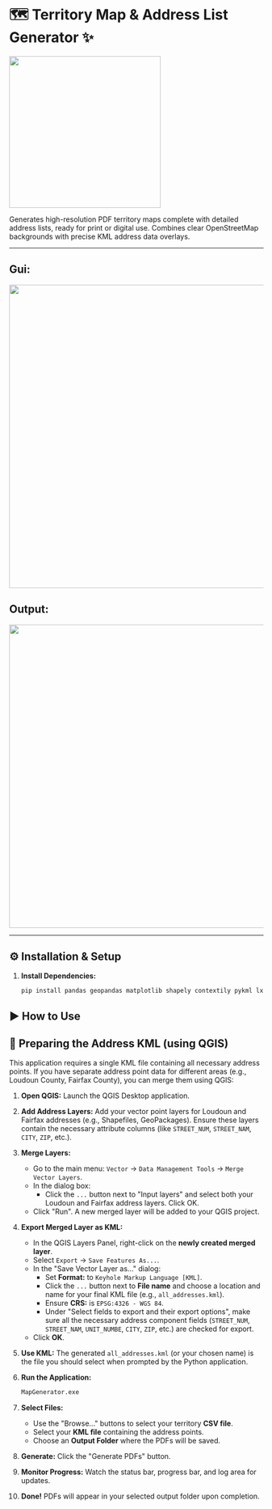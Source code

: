 # 🗺️ Territory Map & Address List Generator ✨

<img src="https://github.com/user-attachments/assets/813e0663-da60-4ddc-8d2e-befc5919b539" width="300" />


Generates high-resolution PDF territory maps complete with detailed address lists, ready for print or digital use. Combines clear OpenStreetMap backgrounds with precise KML address data overlays.

---
## Gui:
<img src="https://github.com/user-attachments/assets/7bb84771-be87-471e-88fa-99898a52ec73" width="600" />

## Output:
<img src="https://github.com/user-attachments/assets/1e3ef471-3a24-4518-b57d-32794ad88d23" width="600" />

---

## ⚙️ Installation & Setup

1.  **Install Dependencies:**
    ```bash
    pip install pandas geopandas matplotlib shapely contextily pykml lxml reportlab Pillow PyQt6
    ```

## ▶️ How to Use

## 📍 Preparing the Address KML (using QGIS)

This application requires a single KML file containing all necessary address points. If you have separate address point data for different areas (e.g., Loudoun County, Fairfax County), you can merge them using QGIS:

1.  **Open QGIS:** Launch the QGIS Desktop application.
2.  **Add Address Layers:** Add your vector point layers for Loudoun and Fairfax addresses (e.g., Shapefiles, GeoPackages). Ensure these layers contain the necessary attribute columns (like `STREET_NUM`, `STREET_NAM`, `CITY`, `ZIP`, etc.).
3.  **Merge Layers:**
    *   Go to the main menu: `Vector` -> `Data Management Tools` -> `Merge Vector Layers`.
    *   In the dialog box:
        *   Click the `...` button next to "Input layers" and select both your Loudoun and Fairfax address layers. Click OK.
    *   Click "Run". A new merged layer will be added to your QGIS project.
4.  **Export Merged Layer as KML:**
    *   In the QGIS Layers Panel, right-click on the **newly created merged layer**.
    *   Select `Export` -> `Save Features As...`.
    *   In the "Save Vector Layer as..." dialog:
        *   Set **Format:** to `Keyhole Markup Language [KML]`.
        *   Click the `...` button next to **File name** and choose a location and name for your final KML file (e.g., `all_addresses.kml`).
        *   Ensure **CRS:** is `EPSG:4326 - WGS 84`.
        *   Under "Select fields to export and their export options", make sure all the necessary address component fields (`STREET_NUM`, `STREET_NAM`, `UNIT_NUMBE`, `CITY`, `ZIP`, etc.) are checked for export.
    *   Click **OK**.
5.  **Use KML:** The generated `all_addresses.kml` (or your chosen name) is the file you should select when prompted by the Python application.

1.  **Run the Application:**
    ```bash
    MapGenerator.exe
    ```
2.  **Select Files:**
    *   Use the "Browse..." buttons to select your territory **CSV file**.
    *   Select your **KML file** containing the address points.
    *   Choose an **Output Folder** where the PDFs will be saved.
3.  **Generate:** Click the "Generate PDFs" button.
4.  **Monitor Progress:** Watch the status bar, progress bar, and log area for updates.
5.  **Done!** PDFs will appear in your selected output folder upon completion.
